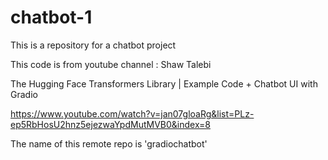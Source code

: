 # chatbot-1
This is a repository for a chatbot project

This code is from youtube channel :
Shaw Talebi

The Hugging Face Transformers Library | Example Code + Chatbot UI with Gradio

https://www.youtube.com/watch?v=jan07gloaRg&list=PLz-ep5RbHosU2hnz5ejezwaYpdMutMVB0&index=8


The name of this remote repo is 'gradiochatbot'
